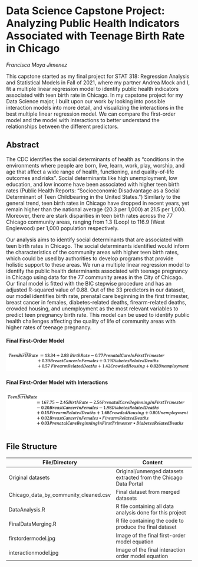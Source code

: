 # Data Science Capstone Project: Analyzing Public Health Indicators Associated with Teenage Birth Rate in Chicago
*Francisca Moya Jimenez*


This capstone started as my final project for STAT 318: Regression Analysis and Statistical Models in Fall of 2021, where my partner Andrea Mock and I, fit a multiple linear regression model to identify public health indicators associated with teen birth rate in Chicago. 
In my capstone project for my Data Science major, I built upon our work by looking into possible interaction models into more detail, and visualizing the interactions in the best multiple linear regression model. We can compare the first-order model and the model
with interactions to better understand the relationships between the different predictors. 


## Abstract

The CDC identifies the social determinants of health as “conditions in the environments where people are born, live, learn, work, play, worship, and age that affect a wide range of health, functioning, and quality-of-life outcomes and risks”. Social determinants like high unemployment, low education, and low income have been associated with higher teen birth rates (Public Health Reports: “Socioeconomic Disadvantage as a Social Determinant of Teen Childbearing in the United States.”) 
Similarly to the general trend, teen birth rates in Chicago have dropped in recent years, yet remain higher than the national average (20.3 per 1,000) at 21.5 per 1,000. Moreover, there are stark disparities in teen birth rates across the 77 Chicago community areas, ranging from 1.3 (Loop) to 116.9 (West Englewood) per 1,000 population respectively. 

Our analysis aims to identify social determinants that are associated with teen birth rates in Chicago. The social determinants identified would inform the characteristics of the community areas with higher teen birth rates, which could be used by authorities to develop programs that provide holistic support to these areas. We run a multiple linear regression model to identify the public health determinants associated with teenage pregnancy in Chicago using data for the 77 community areas in the City of Chicago. Our final model is fitted with the BIC stepwise procedure and has an adjusted R-squared value of 0.88. Out of the 33 predictors in our dataset, our model identifies birth rate, prenatal care beginning in the first trimester, breast cancer in females, diabetes-related deaths, firearm-related deaths, crowded housing, and unemployment as the most relevant variables to predict teen pregnancy birth rate. This model can be used to identify public health challenges affecting the quality of life of community areas with higher rates of teenage pregnancy.


#### Final First-Order Model
![Final first-order model using public health variables to predict teen pregnancy](https://github.com/fmoyaj/TeenBirthRate-Chicago/blob/main/firstordermodel.png?raw=true)

#### Final First-Order Model with Interactions
![Final first-order model using public health variables to predict teen pregnancy](https://github.com/fmoyaj/TeenBirthRate-Chicago/blob/main/interactionmodel.png)


## File Structure

File/Directory | Content
------------- | -------------
Original datasets  | Original/unmerged datasets extracted from the Chicago Data Portal
Chicago_data_by_community_cleaned.csv  | Final dataset from merged datasets
DataAnalysis.R | R file containing all data analysis done for this project
FinalDataMerging.R | R file containing the code to produce the final dataset
firstordermodel.jpg | Image of the final first-order model equation
interactionmodel.jpg | Image of the final interaction order model equation




